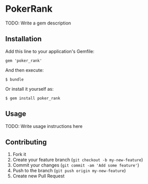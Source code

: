 # PokerRank

TODO: Write a gem description

## Installation

Add this line to your application's Gemfile:

    gem 'poker_rank'

And then execute:

    $ bundle

Or install it yourself as:

    $ gem install poker_rank

## Usage

TODO: Write usage instructions here

## Contributing

1. Fork it
2. Create your feature branch (`git checkout -b my-new-feature`)
3. Commit your changes (`git commit -am 'Add some feature'`)
4. Push to the branch (`git push origin my-new-feature`)
5. Create new Pull Request
